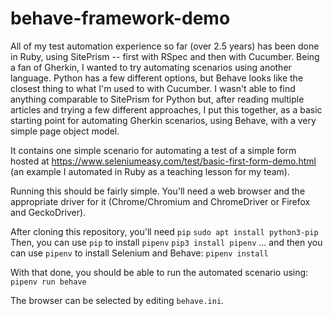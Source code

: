 # behave-framework-demo

All of my test automation experience so far (over 2.5 years) has been done in Ruby, using SitePrism -- first with RSpec and then with Cucumber.  Being a fan of Gherkin, I wanted to try automating scenarios using another language.  Python has a few different options, but Behave looks like the closest thing to what I'm used to with Cucumber.  I wasn't able to find anything comparable to SitePrism for Python but, after reading multiple articles and trying a few different approaches, I put this together, as a basic starting point for automating Gherkin scenarios, using Behave, with a very simple page object model.

It contains one simple scenario for automating a test of a simple form hosted at https://www.seleniumeasy.com/test/basic-first-form-demo.html (an example I automated in Ruby as a teaching lesson for my team).

Running this should be fairly simple.
You'll need a web browser and the appropriate driver for it (Chrome/Chromium and ChromeDriver or Firefox and GeckoDriver).

After cloning this repository, you'll need `pip` 
```sudo apt install python3-pip```
Then, you can use `pip` to install `pipenv`
```pip3 install pipenv```
... and then you can use `pipenv` to install Selenium and Behave:
```pipenv install```

With that done, you should be able to run the automated scenario using:
```pipenv run behave```

The browser can be selected by editing `behave.ini`.
